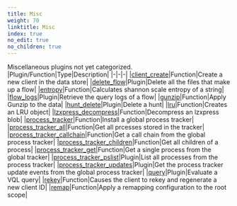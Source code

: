 ```yaml
---
title: Misc
weight: 70
linktitle: Misc
index: true
no_edit: true
no_children: true
---
```


Miscellaneous plugins not yet categorized.
|Plugin/Function|<span class='vql_type'>Type</span>|Description|
|-|-|-|
|[client_create](client_create)|<span class='vql_type'>Function</span>|Create a new client in the data store|
|[delete_flow](delete_flow)|<span class='vql_type'>Plugin</span>|Delete all the files that make up a flow|
|[entropy](entropy)|<span class='vql_type'>Function</span>|Calculates shannon scale entropy of a string|
|[flow_logs](flow_logs)|<span class='vql_type'>Plugin</span>|Retrieve the query logs of a flow|
|[gunzip](gunzip)|<span class='vql_type'>Function</span>|Apply Gunzip to the data|
|[hunt_delete](hunt_delete)|<span class='vql_type'>Plugin</span>|Delete a hunt|
|[lru](lru)|<span class='vql_type'>Function</span>|Creates an LRU object|
|[lzxpress_decompress](lzxpress_decompress)|<span class='vql_type'>Function</span>|Decompress an lzxpress blob|
|[process_tracker](process_tracker)|<span class='vql_type'>Function</span>|Install a global process tracker|
|[process_tracker_all](process_tracker_all)|<span class='vql_type'>Function</span>|Get all prcesses stored in the tracker|
|[process_tracker_callchain](process_tracker_callchain)|<span class='vql_type'>Function</span>|Get a call chain from the global process tracker|
|[process_tracker_children](process_tracker_children)|<span class='vql_type'>Function</span>|Get all children of a process|
|[process_tracker_get](process_tracker_get)|<span class='vql_type'>Function</span>|Get a single process from the global tracker|
|[process_tracker_pslist](process_tracker_pslist)|<span class='vql_type'>Plugin</span>|List all processes from the process tracker|
|[process_tracker_updates](process_tracker_updates)|<span class='vql_type'>Plugin</span>|Get the process tracker update events from the global process tracker|
|[query](query)|<span class='vql_type'>Plugin</span>|Evaluate a VQL query|
|[rekey](rekey)|<span class='vql_type'>Function</span>|Causes the client to rekey and regenerate a new client ID|
|[remap](remap)|<span class='vql_type'>Function</span>|Apply a remapping configuration to the root scope|
